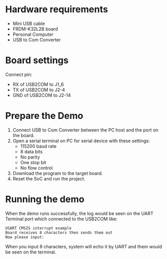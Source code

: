 Hardware requirements
===================
- Mini USB cable
- FRDM-K32L2B board
- Personal Computer
- USB to Com Converter

Board settings
============
Connect pin:
- RX of USB2COM to J1_6
- TX of USB2COM to J2-4
- GND of USB2COM to J2-14

Prepare the Demo
===============
1.  Connect USB to Com Converter between the PC host and the port on the board.
2.  Open a serial terminal on PC for serial device with these settings:
    - 115200 baud rate
    - 8 data bits
    - No parity
    - One stop bit
    - No flow control
3.  Download the program to the target board.
4.  Reset the SoC and run the project.

Running the demo
===============
When the demo runs successfully, the log would be seen on the UART Terminal port which connected to the USB2COM like:

~~~~~~~~~~~~~~~~~~~~~~~~~~~~~~~~~~~~~~~~~~~~~~~~~
USART CMSIS interrupt example
Board receives 8 characters then sends them out
Now please input:
~~~~~~~~~~~~~~~~~~~~~~~~~~~~~~~~~~~~~~~~~~~~~~~~~

When you input 8 characters, system will echo it by UART and them would be seen on the terminal.

